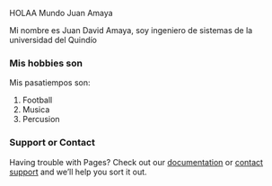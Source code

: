 HOLAA Mundo Juan Amaya

Mi nombre es Juan David Amaya, soy ingeniero de sistemas de la universidad del Quindío

### Mis hobbies son

Mis pasatiempos son:


1. Football
2. Musica
3. Percusion 



### Support or Contact

Having trouble with Pages? Check out our [documentation](https://help.github.com/categories/github-pages-basics/) or [contact support](https://github.com/contact) and we’ll help you sort it out.
